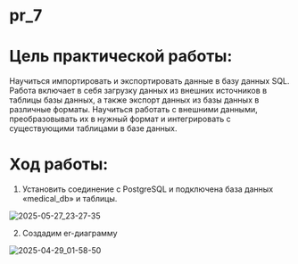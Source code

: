 # pr_7
# Цель практической работы:
Научиться импортировать и экспортировать данные в базу данных SQL. Работа включает в себя загрузку данных из внешних источников в таблицы базы данных, а также экспорт данных из базы данных в различные форматы. Научиться работать с внешними данными, преобразовывать их в нужный формат и интегрировать с существующими таблицами в базе данных.
# Ход работы:
1. Установить соединение с PostgreSQL и подключена база данных «medical_db» и таблицы.



![2025-05-27_23-27-35](https://github.com/user-attachments/assets/fc2b7e51-4e7e-47c6-aa17-3eff42b1caab)



2. Создадим er-диаграмму


![2025-04-29_01-58-50](https://github.com/user-attachments/assets/9c75f2a5-d93d-4595-8b46-ad5f268a1e91)
